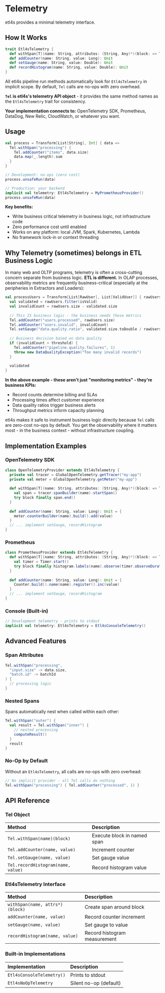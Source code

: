 # Telemetry

etl4s provides a minimal telemetry interface.

## How It Works

```scala
trait Etl4sTelemetry {
  def withSpan[T](name: String, attributes: (String, Any)*)(block: => T): T
  def addCounter(name: String, value: Long): Unit
  def setGauge(name: String, value: Double): Unit  
  def recordHistogram(name: String, value: Double): Unit
}
```

All etl4s pipeline run methods automatically look for `Etl4sTelemetry` in implicit scope. By default, `Tel` calls are no-ops with zero overhead.

**`Tel` is etl4s's telemetry API object** - it provides the same method names as the `Etl4sTelemetry` trait for consistency.

**Your implementation connects to:** OpenTelemetry SDK, Prometheus, DataDog, New Relic, CloudWatch, or whatever you want.

## Usage

```scala
val process = Transform[List[String], Int] { data =>
  Tel.withSpan("processing") {
    Tel.addCounter("items", data.size)
    data.map(_.length).sum
  }
}

// Development: no-ops (zero cost)
process.unsafeRun(data)

// Production: your backend
implicit val telemetry: Etl4sTelemetry = MyPrometheusProvider()
process.unsafeRun(data)
```

**Key benefits:**

- Write business critical telemetry in business logic, not infrastructure code
- Zero performance cost until enabled  
- Works on any platform: local JVM, Spark, Kubernetes, Lambda
- No framework lock-in or context threading

## Why Telemetry (sometimes) belongs in ETL Business Logic

In many web and OLTP programs, telemetry is often a cross-cutting concern separate from business logic. **ETL is different.** In OLAP processes, observability metrics are frequently business-critical (especially at the peripheries in Extractors and Loaders):

```scala
val processUsers = Transform[List[RawUser], List[ValidUser]] { rawUsers =>
  val validated = rawUsers.filter(isValid)
  val invalidCount = rawUsers.size - validated.size
  
  // This IS business logic - the business needs these metrics
  Tel.addCounter("users.processed", rawUsers.size) 
  Tel.addCounter("users.invalid", invalidCount)
  Tel.setGauge("data.quality.ratio", validated.size.toDouble / rawUsers.size)
  
  // Business decision based on data quality
  if (invalidCount > threshold) {
    Tel.addCounter("pipeline.quality.failures", 1)
    throw new DataQualityException("Too many invalid records")
  }
  
  validated
}
```

**In the above example - these aren't just "monitoring metrics" - they're business KPIs:**

- Record counts determine billing and SLAs
- Processing times affect customer experience  
- Data quality ratios trigger business alerts
- Throughput metrics inform capacity planning

etl4s makes it safe to instrument business logic directly because `Tel` calls are zero-cost no-ops by default. You get the observability where it matters most - in the business context - without infrastructure coupling.

## Implementation Examples

### OpenTelemetry SDK
```scala
class OpenTelemetryProvider extends Etl4sTelemetry {
  private val tracer = GlobalOpenTelemetry.getTracer("my-app")
  private val meter = GlobalOpenTelemetry.getMeter("my-app")
  
  def withSpan[T](name: String, attributes: (String, Any)*)(block: => T): T = {
    val span = tracer.spanBuilder(name).startSpan()
    try block finally span.end()
  }
  
  def addCounter(name: String, value: Long): Unit = {
    meter.counterBuilder(name).build().add(value)
  }
  // ... implement setGauge, recordHistogram
}
```

### Prometheus
```scala
class PrometheusProvider extends Etl4sTelemetry {
  def withSpan[T](name: String, attributes: (String, Any)*)(block: => T): T = {
    val timer = Timer.start()
    try block finally histogram.labels(name).observe(timer.observeDuration())
  }
  
  def addCounter(name: String, value: Long): Unit = {
    Counter.build().name(name).register().inc(value)
  }
  // ... implement setGauge, recordHistogram
}
```

### Console (Built-in)
```scala
// Development telemetry - prints to stdout
implicit val telemetry: Etl4sTelemetry = Etl4sConsoleTelemetry()
```

## Advanced Features

### Span Attributes
```scala
Tel.withSpan("processing",
  "input.size" -> data.size,
  "batch.id" -> batchId
) {
  // processing logic
}
```

### Nested Spans
Spans automatically nest when called within each other:
```scala
Tel.withSpan("outer") {
  val result = Tel.withSpan("inner") {
    // nested processing
    computeResult()
  }
  result
}
```

### No-Op by Default
Without an `Etl4sTelemetry`, all calls are no-ops with zero overhead:
```scala
// No implicit provider - all Tel calls do nothing
Tel.withSpan("processing") { Tel.addCounter("processed", 1) }
```

## API Reference

### Tel Object
| Method | Description |
|:-------|:------------|
| `Tel.withSpan(name)(block)` | Execute block in named span |
| `Tel.addCounter(name, value)` | Increment counter |
| `Tel.setGauge(name, value)` | Set gauge value |
| `Tel.recordHistogram(name, value)` | Record histogram value |

### Etl4sTelemetry Interface
| Method | Description |
|:-------|:------------|
| `withSpan(name, attrs*)(block)` | Create span around block |
| `addCounter(name, value)` | Record counter increment |
| `setGauge(name, value)` | Set gauge to value |
| `recordHistogram(name, value)` | Record histogram measurement |

### Built-in Implementations
| Implementation | Description |
|:---------|:------------|
| `Etl4sConsoleTelemetry()` | Prints to stdout |
| `Etl4sNoOpTelemetry` | Silent no-op (default) |